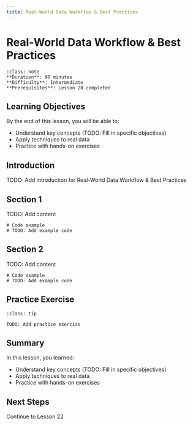 ```yaml
---
title: Real-World Data Workflow & Best Practices
---
```


# Real-World Data Workflow & Best Practices

```{admonition} Lesson Info
:class: note
**Duration**: 90 minutes
**Difficulty**: Intermediate
**Prerequisites**: Lesson 20 completed
```

## Learning Objectives

By the end of this lesson, you will be able to:

- Understand key concepts (TODO: Fill in specific objectives)
- Apply techniques to real data
- Practice with hands-on exercises

## Introduction

TODO: Add introduction for Real-World Data Workflow & Best Practices

## Section 1

TODO: Add content

```{code-cell} ipython3
# Code example
# TODO: Add example code
```

## Section 2

TODO: Add content

```{code-cell} ipython3
# Code example
# TODO: Add example code
```

## Practice Exercise

```{admonition} Exercise
:class: tip

TODO: Add practice exercise
```

## Summary

In this lesson, you learned:

- Understand key concepts (TODO: Fill in specific objectives)
- Apply techniques to real data
- Practice with hands-on exercises

## Next Steps

Continue to Lesson 22

<!--
INSTRUCTOR NOTES

Skills covered (from references/skills/data-science/):
1. accessing-elements-in-multidimensional-arrays.md
   - Accessing Elements in Multidimensional Arrays
   - Difficulty: intermediate
2. adjusting-classification-thresholds.md
   - Adjusting Classification Thresholds
   - Difficulty: intermediate
3. adjusting-kernel-size-in-cnns.md
   - Adjusting Kernel Size in CNNs
   - Difficulty: intermediate
4. analyzing-algorithm-complexity-for-worst-case-scenarios.md
   - Analyzing Algorithm Complexity for Worst-Case Scenarios
   - Difficulty: intermediate
5. analyzing-effects-of-bus-width-and-clock-frequency-on-throughput.md
   - Analyzing Effects of Bus Width and Clock Frequency on Throughput
   - Difficulty: intermediate
6. analyzing-model-performance-across-kernel-sizes-and-architectures.md
   - Analyzing Model Performance Across Kernel Sizes and Architectures
   - Difficulty: intermediate
7. analyzing-model-performance-with-statistical-averaging.md
   - Analyzing Model Performance with Statistical Averaging
   - Difficulty: intermediate
8. analyzing-runtime-performance-of-ml-models.md
   - Analyzing Runtime Performance of ML Models
   - Difficulty: intermediate
9. analyzing-skip-list-performance-using-probability-distributions.md
   - Analyzing Skip List Performance Using Probability Distributions
   - Difficulty: intermediate
10. analyzing-the-cost-of-string-comparisons-in-search-algorithms.md
   - Analyzing the Cost of String Comparisons in Search Algorithms
   - Difficulty: intermediate
-->